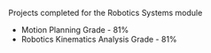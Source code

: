 Projects completed for the Robotics Systems module

- Motion Planning Grade - 81%
- Robotics Kinematics Analysis Grade - 81%
